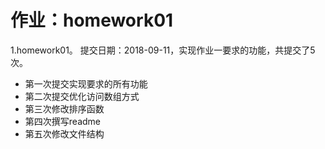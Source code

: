 # 作业：homework01
1.homework01。 提交日期：2018-09-11，实现作业一要求的功能，共提交了5次。<br>
* 第一次提交实现要求的所有功能
* 第二次提交优化访问数组方式
* 第三次修改排序函数
* 第四次撰写readme
* 第五次修改文件结构
